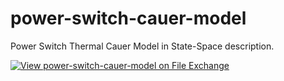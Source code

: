 # power-switch-cauer-model
Power Switch Thermal Cauer Model in State-Space description.

[![View power-switch-cauer-model on File Exchange](https://www.mathworks.com/matlabcentral/images/matlab-file-exchange.svg)](https://de.mathworks.com/matlabcentral/fileexchange/118125-power-switch-cauer-model)
